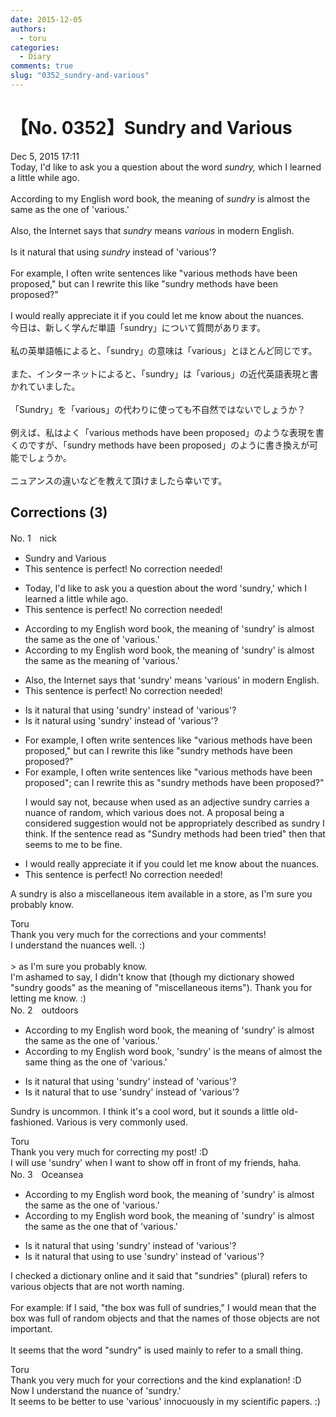 ```yaml
---
date: 2015-12-05
authors:
  - toru
categories:
  - Diary
comments: true
slug: "0352_sundry-and-various"
---
```


# 【No. 0352】Sundry and Various
<div class="date">Dec 5, 2015 17:11</div>
<div id="post"><div id="body_show_ori">
Today, I'd like to ask you a question about the word <em>sundry,</em> which I learned a little while ago.<br/><br/>According to my English word book, the meaning of <em>sundry</em> is almost the same as the one of  'various.'<br/><br/>Also, the Internet says that <em>sundry</em> means <em>various</em> in modern English.<br/><br/>Is it natural that using <em>sundry</em> instead of 'various'?<br/><br/>For example, I often write sentences like "various methods have been proposed," but can I rewrite this like "sundry methods have been proposed?"<br/><br/>I would really appreciate it if you could let me know about the nuances.
</div></div>

<!-- more -->

<div id="post_ja"><div id="body_show_mo">
今日は、新しく学んだ単語「sundry」について質問があります。<br/><br/>私の英単語帳によると、「sundry」の意味は「various」とほとんど同じです。<br/><br/>また、インターネットによると、「sundry」は「various」の近代英語表現と書かれていました。<br/><br/>「Sundry」を「various」の代わりに使っても不自然ではないでしょうか？<br/><br/>例えば、私はよく「various methods have been proposed」のような表現を書くのですが、「sundry methods have been proposed」のように書き換えが可能でしょうか。<br/><br/>ニュアンスの違いなどを教えて頂けましたら幸いです。
</div></div>

## Corrections (3)
<div id="block"><div class="first_name"> No. 1　<span class="just_name">nick</span></div><div id="block2">
<ul class="correction_field">
<li class="incorrect">Sundry and Various</li>
<li class="corrected perfect">This sentence is perfect! No correction needed!</li>
</ul>
<ul class="correction_field">
<li class="incorrect">Today, I'd like to ask you a question about the word 'sundry,' which I learned a little while ago.</li>
<li class="corrected perfect">This sentence is perfect! No correction needed!</li>
</ul>
<ul class="correction_field">
<li class="incorrect">According to my English word book, the meaning of 'sundry' is almost the same as the one of  'various.'</li>
<li class="corrected correct">
According to my English word book, the meaning of 'sundry' is almost the same as the meaning of 'various.'
</li>
</ul>
<ul class="correction_field">
<li class="incorrect">Also, the Internet says that 'sundry' means 'various' in modern English.</li>
<li class="corrected perfect">This sentence is perfect! No correction needed!</li>
</ul>
<ul class="correction_field">
<li class="incorrect">Is it natural that using 'sundry' instead of 'various'?</li>
<li class="corrected correct">
Is it natural using 'sundry' instead of 'various'?
</li>
</ul>
<ul class="correction_field">
<li class="incorrect">For example, I often write sentences like "various methods have been proposed," but can I rewrite this like "sundry methods have been proposed?"</li>
<li class="corrected correct">
For example, I often write sentences like "various methods have been proposed"; can I rewrite this as "sundry methods have been proposed?"
<p class="correction_comment">I would say not, because when used as an adjective sundry carries a nuance of random, which various does not. A proposal being a considered suggestion would not be appropriately described as sundry I think. If the sentence read as "Sundry methods had been tried" then that seems to me to be fine.</p>
</li>
</ul>
<ul class="correction_field">
<li class="incorrect">I would really appreciate it if you could let me know about the nuances.</li>
<li class="corrected perfect">This sentence is perfect! No correction needed!</li>
</ul>
<p class="comment_small">
 A sundry is also a miscellaneous item available in a store, as I'm sure you probably know.
</p>

</div><div class="name"><span class="just_name">Toru</span><br>
Thank you very much for the corrections and your comments!<br/>I understand the nuances well. :)<br/><br/>&gt; as I'm sure you probably know.<br/>I'm ashamed to say, I didn't know that (though my dictionary showed "sundry goods" as the meaning of "miscellaneous items"). Thank you for letting me know. :)
</div>
</div>
<div id="block"><div class="first_name"> No. 2　<span class="just_name">outdoors</span></div><div id="block2">
<ul class="correction_field">
<li class="incorrect">According to my English word book, the meaning of 'sundry' is almost the same as the one of  'various.'</li>
<li class="corrected correct">
According to my English word book, 'sundry' <span class="sline">is</span> <span class="sline">the</span> mean<span class="f_blue">s</span> <span class="sline">of</span> almost the same <span class="f_blue">thing</span> as <span class="sline">the</span> <span class="sline">one of</span> 'various.'
</li>
</ul>
<ul class="correction_field">
<li class="incorrect">Is it natural that using 'sundry' instead of 'various'?</li>
<li class="corrected correct">
Is it natural <span class="sline">that</span> <span class="f_blue">to</span> us<span class="f_blue">e</span> 'sundry' instead of 'various'?
</li>
</ul>
<p class="comment_small">
 Sundry is uncommon. I think it's a cool word, but it sounds a little old-fashioned. Various is very commonly used.
</p>

</div><div class="name"><span class="just_name">Toru</span><br>
Thank you very much for correcting my post! :D<br/>I will use 'sundry' when I want to show off in front of my friends, haha.
</div>
</div>
<div id="block"><div class="first_name"> No. 3　<span class="just_name">Oceansea</span></div><div id="block2">
<ul class="correction_field">
<li class="incorrect">According to my English word book, the meaning of 'sundry' is almost the same as the one of  'various.'</li>
<li class="corrected correct">
According to my English word book, the meaning of 'sundry' is almost the same as <span class="sline"><span class="f_gray">the one</span></span> <span class="f_blue">that</span> of 'various.'
</li>
</ul>
<ul class="correction_field">
<li class="incorrect">Is it natural that using 'sundry' instead of 'various'?</li>
<li class="corrected correct">
Is it natural <span class="f_gray"><span class="sline">that using</span></span> <span class="f_blue">to use </span>'sundry' instead of 'various'?
</li>
</ul>
<p class="comment_small">
 I checked a dictionary online and it said that "sundries" (plural) refers to various objects that are not worth naming.
 <br/>
 <br/>
 For example: If I said, "the box was full of sundries," I would mean that the box was full of random objects and that the names of those objects are not important.
 <br/>
 <br/>
 It seems that the word "sundry" is used mainly to refer to a small thing.
</p>

</div><div class="name"><span class="just_name">Toru</span><br>
Thank you very much for your corrections and the kind explanation! :D<br/>Now I understand the nuance of 'sundry.'<br/>It seems to be better to use 'various' innocuously in my scientific papers. :)
</div>
</div>
